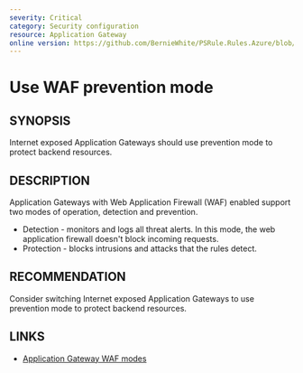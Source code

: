 ```yaml
---
severity: Critical
category: Security configuration
resource: Application Gateway
online version: https://github.com/BernieWhite/PSRule.Rules.Azure/blob/master/docs/rules/en/Azure.AppGw.Prevention.md
---
```


# Use WAF prevention mode

## SYNOPSIS

Internet exposed Application Gateways should use prevention mode to protect backend resources.

## DESCRIPTION

Application Gateways with Web Application Firewall (WAF) enabled support two modes of operation, detection and prevention.

- Detection - monitors and logs all threat alerts.
In this mode, the web application firewall doesn't block incoming requests.
- Protection - blocks intrusions and attacks that the rules detect.

## RECOMMENDATION

Consider switching Internet exposed Application Gateways to use prevention mode to protect backend resources.

## LINKS

- [Application Gateway WAF modes](https://docs.microsoft.com/en-us/azure/application-gateway/waf-overview#waf-modes)
